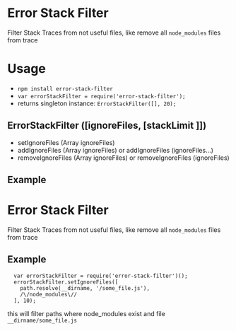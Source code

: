 Error Stack Filter
==================

Filter Stack Traces from not useful files, like remove all `node_modules` files from trace


Usage
=====

* `npm install error-stack-filter`
* `var errorStackFilter = require('error-stack-filter');`
* returns singleton instance: `ErrorStackFilter([], 20);`


ErrorStackFilter ([ignoreFiles, [stackLimit ]])
--

+ setIgnoreFiles (Array ignoreFiles)
+ addIgnoreFiles (Array ignoreFiles) or addIgnoreFiles (ignoreFiles...)
+ removeIgnoreFiles (Array ignoreFiles) or removeIgnoreFiles (ignoreFiles)

Example
-
Error Stack Filter
==================

Filter Stack Traces from not useful files, like remove all `node_modules` files from trace

Example
-
```
  var errorStackFilter = require('error-stack-filter')();
  errorStackFilter.setIgnoreFiles([
    path.resolve(__dirname, '/some_file.js'),
    /\/node_modules\//
  ], 10);
````
this will filter paths where node_modules exist and file `__dirname/some_file.js`

